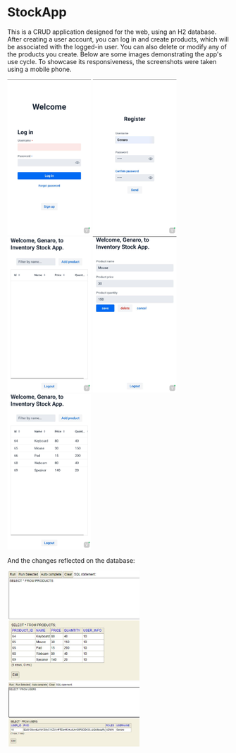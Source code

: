 # StockApp
This is a CRUD application designed for the web, using an H2 database. After creating a user account, you can log in and create products, which will be associated with the logged-in user. You can also delete or modify any of the products you create. Below are some images demonstrating the app's use cycle. To showcase its responsiveness, the screenshots were taken using a mobile phone.

<div style="display: inline-block;">
  <img src="/Apphotos/LoginView.jpg" alt="Login View" width="190"/>
  <img src="/Apphotos/RegisterView.jpg" alt="Register View" width="190"/>
  <img src="/Apphotos/EmptyGridView.jpg" alt="EmptyGrid View" width="190"/>
  <img src="/Apphotos/FromView.jpg" alt="FormView View" width="190"/>
  <img src="/Apphotos/GridView.jpg" alt="GridView View" width="190"/>
</div>

And the changes reflected on the database:
<div style="display: inline-block;">
  <img src="/Apphotos/Products.jpg" alt="Prod" width="300"/>
  <img src="/Apphotos/Users.jpg" alt="Users" width="300"/>
</div>
